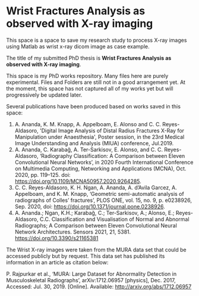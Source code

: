 # Wrist Fractures Analysis as observed with X-ray imaging
This space is a space to save my research study to process X-ray images using Matlab as wrist x-ray dicom image as case example.

The title of my submitted PhD thesis is **Wrist Fractures Analysis as observed with X-ray imaging**.

This space is my PhD works repository. Many files here are purely experimental. 
Files and Folders are still not in a good arrangement yet.
At the moment, this space has not captured all of my works yet but will progressively be updated later. 

Several publications have been produced based on works saved in this space: 
1.  A. Ananda, K. M. Knapp, A. Appelboam, E. Alonso and C. C. Reyes-Aldasoro, 'Digital Image Analysis of Distal Radius Fractures X-Ray for Manipulation under Anaesthesia', Poster session, in the 23rd Medical Image Understanding and Analysis (MIUA) conference, Jul.2019.
2.  A. Ananda, C. Karabağ, A. Ter-Sarkisov, E. Alonso, and C. C. Reyes-Aldasoro, ‘Radiography Classification: A Comparison between Eleven Convolutional Neural Networks’, in 2020 Fourth International Conference on Multimedia Computing, Networking and Applications (MCNA), Oct. 2020, pp. 119–125. doi: https://doi.org/10.1109/MCNA50957.2020.9264285.
3. C. C. Reyes-Aldasoro, K. H. Ngan, A. Ananda, A. d’Avila Garcez, A. Appelboam, and K. M. Knapp, ‘Geometric semi-automatic analysis of radiographs of Colles’ fractures’, PLOS ONE, vol. 15, no. 9, p. e0238926, Sep. 2020, doi: https://doi.org/10.1371/journal.pone.0238926.
4. A. Ananda.; Ngan, K.H.; Karabağ, C.; Ter-Sarkisov, A.; Alonso, E.; Reyes-Aldasoro, C.C. Classification and Visualisation of Normal and Abnormal Radiographs; A Comparison between Eleven Convolutional Neural Network Architectures. Sensors 2021, 21, 5381. https://doi.org/10.3390/s21165381

The Wrist X-ray images were taken from the MURA data set that could be accessed publicly but by request. This data set has published its information in an article as citation below:

P. Rajpurkar et al., ‘MURA: Large Dataset for Abnormality Detection in Musculoskeletal Radiographs’, arXiv:1712.06957 [physics], Dec. 2017, Accessed: Jul. 30, 2019. [Online]. Available: http://arxiv.org/abs/1712.06957


